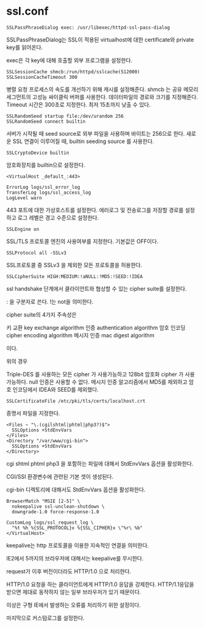 # ssl.conf


```
SSLPassPhraseDialog exec: /usr/libexec/httpd-ssl-pass-dialog
```
SSLPassPhraseDialog는 SSL이 적용된 virtualhost에 대한 certificate와 private key를 읽어온다.

exec은 각 key에 대해 호출할 외부 프로그램을 설정한다.

```
SSLSessionCache shmcb:/run/httpd/sslcache(512000)
SSLSessionCacheTimeout 300
```
병렬 요청 프로세스의 속도를 개선하기 위해 캐시를 설정해준다.
shmcb 는 공유 메모리 세그먼트의 고성능 싸이클릭 버퍼를 사용한다. 데이터파일의 경로와 크기를 지정해준다.
Timeout 시간은 300초로 지정한다. 최저 15초까지 낮출 수 있다.

```
SSLRandomSeed startup file:/dev/urandom 256
SSLRandomSeed connect builtin
```

서버가 시작될 때 seed source로 외부 파일을 사용하며 바이트는 256으로 한다.
새로운 SSL 연결이 이루어질 때, builtin seeding source 를 사용한다.

```
SSLCryptoDevice builtin
```

암호화장치를 builtin으로 설정한다.

```
<VirtualHost _default_:443>

ErrorLog logs/ssl_error_log
TransferLog logs/ssl_access_log
LogLevel warn
```
443 포트에 대한 가상호스트를 설정한다.
에러로그 및 전송로그를 저장할 경로를 설정하고
로그 레벨은 경고 수준으로 설정한다.

```
SSLEngine on
```
SSL/TLS 프로토콜 엔진의 사용여부를 지정한다. 기본값은 OFF이다.

```
SSLProtocol all -SSLv3
```

SSL프로토콜 중 SSLv3 을 제외한 모든 프로토콜을 허용한다.

```
SSLCipherSuite HIGH:MEDIUM:!aNULL:!MD5:!SEED:!IDEA
```
ssl handshake 단계에서 클라이언트와 협상할 수 있는 cipher suite를 설정한다.

: 을 구분자로 쓴다. !는 not을 의미한다.

cipher suite의 4가지 주속성은

키 교환 key exchange algorithm
인증 authentication algorithm
암호 인코딩 cipher encoding algorithm
메시지 인증 mac digest algorithm

이다.

위의 경우

Triple-DES 를 사용하는 모든 cipher 가 사용가능하고
128bit 암호화 cipher 가 사용가능하다.
null 인증은 사용할 수 없다.
메시지 인증 알고리즘에서 MD5를 제외하고
암호 인코딩에서 IDEA와 SEED를 제외했다.


```
SSLCertificateFile /etc/pki/tls/certs/localhost.crt
```
증명서 파일을 지정한다.


```
<Files ~ "\.(cgilshtml|phtml|php3?)$">
  SSLOptions +StdEnvVars
</Files>
<Directory "/var/www/cgi-bin">
  SSLOptions +StdEnvVars
</Directory>
```
cgi shtml phtml php3 을 포함하는 파일에 대해서 StdEnvVars 옵션을 활성화한다.

CGI/SSI 환경변수에 관련된 기본 셋이 생성된다.

cgi-bin 디렉토리에 대해서도 StdEnvVars 옵션을 활성화한다.


```
BrowserMatch "MSIE [2-5]" \
  nokeepalive ssl-unclean-shutdown \
  downgrade-1.0 force-response-1.0

CustomLog logs/ssl_request_log \
  "%t %h %{SSL_PROTOCOL}x %{SSL_CIPHER}x \"%r\ %b"
</VirtualHost>
```

keepalive는 http 프로토콜을 이용한 지속적인 연결을 의미한다.

IE2에서 5까지의 브라우저에 대해서는 keepalive를 무시한다.

request가 이후 버전이더라도 HTTP/1.0 으로 처리한다.

HTTP/1.0 요청을 하는 클라이언트에게 HTTP/1.0 응답을 강제한다. HTTP/1.1응답을 받으면 제대로 동작하지 않는 일부 브라우저가 있기 때문이다.

이상은 구형 IE에서 발생하는 오류를 처리하기 위한 설정이다.

마지막으로 커스텀로그를 설정한다.

